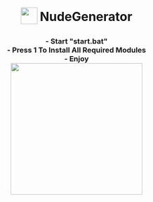 <h1 align="center">
<sub>
<img src="https://cdn.discordapp.com/attachments/948281991973978112/959118273864142908/95830906.png" height="38" width="38">
</sub>
NudeGenerator
</h1>

<h3 align= "center">
     - Start "start.bat" <br>
    - Press 1 To Install All Required Modules <br>
    - Enjoy <br>

<sub>
<img src= "https://cdn.discordapp.com/attachments/948281991973978112/959121591273414696/unknown.png" height = 300 >
</sub>
</h3>
